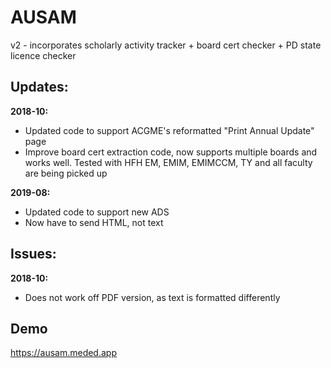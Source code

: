 # AUSAM

v2 - incorporates scholarly activity tracker + board cert checker + PD state licence checker

## Updates:
**2018-10:**
* Updated code to support ACGME's reformatted "Print Annual Update" page
* Improve board cert extraction code, now supports multiple boards and works well. Tested with HFH EM, EMIM, EMIMCCM, TY and all faculty are being picked up

**2019-08:**
* Updated code to support new ADS
* Now have to send HTML, not text

## Issues:
**2018-10:**
* Does not work off PDF version, as text is formatted differently

## Demo 
https://ausam.meded.app